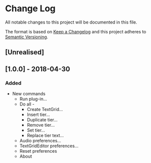 # Change Log
All notable changes to this project will be documented in this file.

The format is based on [Keep a Changelog](http://keepachangelog.com/)
and this project adheres to [Semantic Versioning](http://semver.org/).


## [Unrealised]

## [1.0.0] - 2018-04-30

### Added
  - New commands
    - Run plug-in...
    - Do all -
      - Create TextGrid...
      - Insert tier...
      - Duplicate tier...
      - Remove tier...
      - Set tier...
      - Replace tier text...
    - Audio preferences...
    - TextGridEditor preferences...
    - Reset preferences
    - About
    